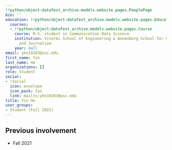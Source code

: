 ```yaml
---
!!python/object:datafest_archive.models.website.pages.PeoplePage
bio: ''
education: !!python/object:datafest_archive.models.website.pages.Education
  courses:
  - !!python/object:datafest_archive.models.website.pages.Course
    course: M.S. student in Communication Data Science
    institution: Viterbi School of Engineering & Annenberg School for Communication
      and Journalism
    year: null
email: yhe19283@usc.edu
first_name: Yin
last_name: He
organizations: []
role: Student
social:
- !Social
  icon: envelope
  icon_pack: fas
  link: mailto:yhe19283@usc.edu
title: Yin He
user_groups:
- Student (Fall 2021)
---
```



## Previous involvement

* Fall 2021

